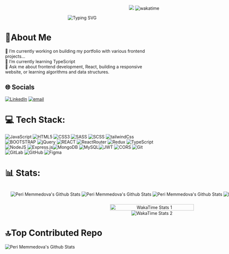  <div align="right"> <img src="https://visitor-badge.laobi.icu/badge?page_id=iamperii.iamperii&right_color=darkgreen" /> <img src="https://wakatime.com/badge/user/2a7349ab-e019-46e5-8945-eac4dd9a703f.svg" alt="wakatime"></div>

<p align="center">
  <img src="https://readme-typing-svg.herokuapp.com?font=Fira+Code&pause=1000&color=FFFFFF&center=true&vCenter=true&width=435&lines=Front-End+Developer;" alt="Typing SVG" />
</p>

# 🐧About Me

 <div>
🔭 I’m currently working on building my portfolio with various frontend projects...<br> 🌱 I’m currently learning TypeScript<br> 💬 Ask me about frontend development, React, building a responsive website, or learning algorithms and data structures.
 </div>

## 🌐 Socials

[![LinkedIn](https://img.shields.io/badge/LinkedIn-%230077B5.svg?logo=linkedin&logoColor=white)](https://www.linkedin.com/in/perimemmedova/) [![email](https://img.shields.io/badge/Email-D14836?logo=gmail&logoColor=white)](mailto:memmedovaperiii@gmail.com)

# 💻 Tech Stack:

![JavaScript](https://img.shields.io/badge/javascript-%23F7DF1E.svg?style=for-the-badge&logo=javascript&logoColor=black) ![HTML5](https://img.shields.io/badge/html5-%23E34F26.svg?style=for-the-badge&logo=html5&logoColor=white) ![CSS3](https://img.shields.io/badge/css3-%231572B6.svg?style=for-the-badge&logo=css3&logoColor=white) ![SASS](https://img.shields.io/badge/SASS-%23CD6799.svg?style=for-the-badge&logo=SASS&logoColor=white) ![SCSS](https://img.shields.io/badge/SCSS-%23CD6799.svg?style=for-the-badge&logo=sass&logoColor=white)
![tailwindCss](https://img.shields.io/badge/tailwindCss-%2338BDF8.svg?style=for-the-badge&logo=tailwindCss&logoColor=white) ![BOOTSTRAP](https://img.shields.io/badge/BOOTSTRAP-%237952B3.svg?style=for-the-badge&logo=BOOTSTRAP&logoColor=white) ![jQuery](https://img.shields.io/badge/jQuery-%230769AD.svg?style=for-the-badge&logo=jQuery&logoColor=white) ![REACT](https://img.shields.io/badge/react-%2361DAFB.svg?style=for-the-badge&logo=react&logoColor=white) ![ReactRouter](https://img.shields.io/badge/ReactRouter-%23CA4245.svg?style=for-the-badge&logo=ReactRouter&logoColor=white) ![Redux](https://img.shields.io/badge/Redux-%23764ABC.svg?style=for-the-badge&logo=Redux&logoColor=white) ![TypeScript](https://img.shields.io/badge/typescript-%233178C6.svg?style=for-the-badge&logo=typescript&logoColor=white) ![NodeJS](https://img.shields.io/badge/node.js-%23339933?style=for-the-badge&logo=node.js&logoColor=white) ![Express.js](https://img.shields.io/badge/express.js-%23000000.svg?style=for-the-badge&logo=express&logoColor=white)![MongoDB](https://img.shields.io/badge/MongoDB-%2347A248.svg?style=for-the-badge&logo=mongodb&logoColor=white) ![MySQL](https://img.shields.io/badge/mysql-%234479A1.svg?style=for-the-badge&logo=mysql&logoColor=white)![JWT](https://img.shields.io/badge/JWT-%23000000.svg?style=for-the-badge&logo=json-web-tokens&logoColor=white) ![CORS](https://img.shields.io/badge/CORS-%23000000.svg?style=for-the-badge&logoColor=white) ![Git](https://img.shields.io/badge/git-%23F05032.svg?style=for-the-badge&logo=git&logoColor=white) ![GitLab](https://img.shields.io/badge/gitlab-%23FC6D26.svg?style=for-the-badge&logo=gitlab&logoColor=white) ![GitHub](https://img.shields.io/badge/github-%23FC6D26.svg?style=for-the-badge&logo=github&logoColor=white) ![Figma](https://img.shields.io/badge/figma-%23FC6D26.svg?style=for-the-badge&logo=figma&logoColor=white)

# 📊 Stats:

<div align="center" style="width: 100vw; display: flex; flex-direction:column; justify-content: center; align-items: center; gap: 10px;">
  
   ![Peri Memmedova's Github Stats](https://github-readme-stats.vercel.app/api?username=iamperii&hide=false)
   ![Peri Memmedova's Github Stats](https://github-readme-stats.vercel.app/api/top-langs?username=iamperii&locale=en&hide_title=false&layout=compact&card_width=320&langs_count=5&theme=white&hide_border=true&order=2)
   ![Peri Memmedova's Github Stats](https://github-readme-streak-stats.herokuapp.com/?user=iamperii&theme=white&hide_border=true)
   ![Peri Memmedova's Github Stats](https://github-profile-trophy.vercel.app?username=iamperii&theme=white&column=-1&row=1&margin-w=8&margin-h=8&no-bg=false&no-frame=false&order=4)

<div style="text-align: center;">
    <img src="https://wakatime.com/share/@iamperii/a1dd0276-8a97-4888-9cd9-eee46eb6c920.svg" alt="WakaTime Stats 1" style="width: 100%">
    <img src="https://wakatime.com/share/@iamperii/59999f65-181d-4644-8d28-224758de9665.svg" alt="WakaTime Stats 2">
</div>

</div>

# 🔝Top Contributed Repo

![Peri Memmedova's Github Stats](https://github-contributor-stats.vercel.app/api?username=iamperii&limit=5&theme=white&combine_all_yearly_contributions=true)
